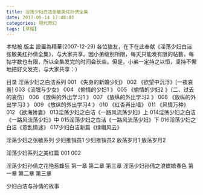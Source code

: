 ```yaml
---
title: 淫荡少妇白洁张敏美红孙倩全集
date: 2017-05-14 17:48:03
categories: 現代奇幻
tags: [草榴]
---
```

本帖被 版主 設置為精華(2007-12-29)
各位狼友，在下在此奉献《淫荡少妇白洁张敏美红孙倩全集》，与大家共享。因小弟级别所限，每天只能发有限的帖数，每帖字数也有限，所以全集发完的时间会长些。但是，小弟一定持之以恒，坚持不懈地把好文发完，与大家共享：）



目录
淫荡少妇之白洁系列
001 《失身的新婚少妇》
002 《欲望中沉浮》[一夜哀羞]
003《流氓与少女》
004 《偷情的少妇1 》
005 《偷情的少妇2 》（二、过去的哀伤）
006 《放纵的外出学习1 》
007 《放纵的外出学习2 》
008 《放纵的外出学习3 》
009 《放纵的外出学习4 》
010 《红杏再出墙》
011 《风情万种》
012 《欲海娇妻》
013淫荡少妇之白洁《一路风流荡少妇》上
014淫荡少妇之白洁《一路风流荡少妇》中
015淫荡少妇之白洁《一路风流荡少妇》下
016淫荡少妇之白洁《意乱情迷》
017少妇白洁新篇《绿帽风云》

淫荡少妇之张敏系列
少妇推销员1
少妇推销员2
放荡岁月1
放荡岁月2

淫荡少妇系列之美红篇
001
002

淫荡少妇孙倩之花艳惹蜂狂
第一章
第二章
第三章
淫荡少妇孙倩之浪蝶嬉春色
第一章
第二章
第三章

少妇白洁与孙倩的故事
